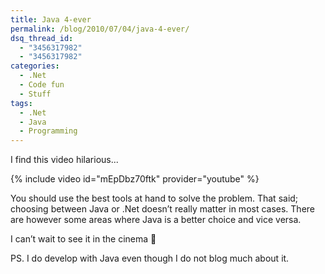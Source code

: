 ```yaml
---
title: Java 4-ever
permalink: /blog/2010/07/04/java-4-ever/
dsq_thread_id:
  - "3456317982"
  - "3456317982"
categories:
  - .Net
  - Code fun
  - Stuff
tags:
  - .Net
  - Java
  - Programming
---
```

I find this video hilarious...

{% include video id="mEpDbz70ftk" provider="youtube" %}

You should use the best tools at hand to solve the problem. That said; choosing between Java or .Net doesn’t really matter in most cases. There are however some areas where Java is a better choice and vice versa.

I can’t wait to see it in the cinema 🙂

PS. I do develop with Java even though I do not blog much about it.

